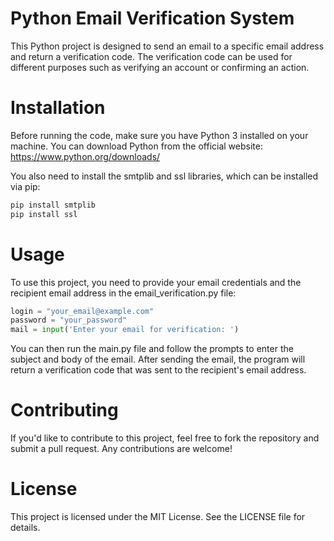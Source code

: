 # Python Email Verification System
This Python project is designed to send an email to a specific email address and return a verification code. The verification code can be used for different purposes such as verifying an account or confirming an action.

# Installation
Before running the code, make sure you have Python 3 installed on your machine. You can download Python from the official website: https://www.python.org/downloads/

You also need to install the smtplib and ssl libraries, which can be installed via pip:

```python
pip install smtplib
pip install ssl
```

# Usage
To use this project, you need to provide your email credentials and the recipient email address in the email_verification.py file:

```python
login = "your_email@example.com"
password = "your_password"
mail = input('Enter your email for verification: ')
```
You can then run the main.py file and follow the prompts to enter the subject and body of the email. After sending the email, the program will return a verification code that was sent to the recipient's email address.

# Contributing
If you'd like to contribute to this project, feel free to fork the repository and submit a pull request. Any contributions are welcome!

# License
This project is licensed under the MIT License. See the LICENSE file for details.





